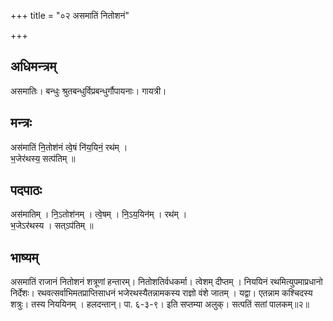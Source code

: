 +++
title = "०२ असमातिं नितोशनं"

+++
## अधिमन्त्रम्
असमातिः। बन्धुः श्रुतबन्धुर्विप्रबन्धुर्गौपायनाः। गायत्री।

## मन्त्रः
अस॑मातिं नि॒तोश॑नं त्वे॒षं नि॑य॒यिनं॒ रथ॑म् ।  
भ॒जेर॑थस्य॒ सत्प॑तिम् ॥

## पदपाठः
अस॑मातिम् । नि॒ऽतोश॑नम् । त्वे॒षम् । नि॒ऽय॒यिन॑म् । रथ॑म् ।  
भ॒जेऽर॑थस्य । सत्ऽप॑तिम् ॥

## भाष्यम्
असमातिं राजानं नितोशनं शत्रूणां हन्तारम्। नितोशतिर्वधकर्मा। त्वेशम् दीप्तम् । निययिनं रथमित्युपमाप्रधानो निर्देशः। रथवत्सर्वाभिमतप्राप्तिसाधनं भजेरथस्यैतन्नामकस्य राज्ञो वंशे जातम् । यद्वा। एतन्नाम कश्चिदस्य शत्रुः। तस्य निययिनम् । हलदन्तान्। पा. ६-३-९। इति सप्तम्या अलुक्। सत्पतिं सतां पालकम्॥२॥